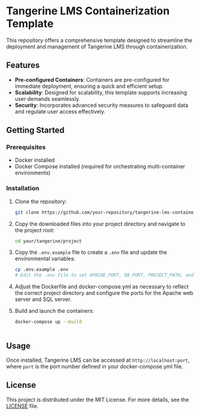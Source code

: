 # Tangerine LMS Containerization Template

This repository offers a comprehensive template designed to streamline the deployment and management of Tangerine LMS through containerization.

## Features

- **Pre-configured Containers**: Containers are pre-configured for immediate deployment, ensuring a quick and efficient setup.
- **Scalability**: Designed for scalability, this template supports increasing user demands seamlessly.
- **Security**: Incorporates advanced security measures to safeguard data and regulate user access effectively.

## Getting Started

### Prerequisites

- Docker installed
- Docker Compose installed (required for orchestrating multi-container environments)

### Installation

1. Clone the repository:
   ```bash
   git clone https://github.com/your-repository/tangerine-lms-containerization.git
   ```

2. Copy the downloaded files into your project directory and navigate to the project root:
   ```bash
   cd your/tangerine/project
   ```

3. Copy the `.env.example` file to create a `.env` file and update the environmental variables:
   ```bash
   cp .env.example .env
   # Edit the .env file to set APACHE_PORT, DB_PORT, PROJECT_PATH, and DB_PASSWORD
   ```

4. Adjust the Dockerfile and docker-compose.yml as necessary to reflect the correct project directory and configure the ports for the Apache web server and SQL server.

5. Build and launch the containers:
   ```bash
   docker-compose up --build
   ```
   ```

## Usage

Once installed, Tangerine LMS can be accessed at `http://localhost:port`, where `port` is the port number defined in your docker-compose.yml file.

## License

This project is distributed under the MIT License. For more details, see the [LICENSE](LICENSE) file.
